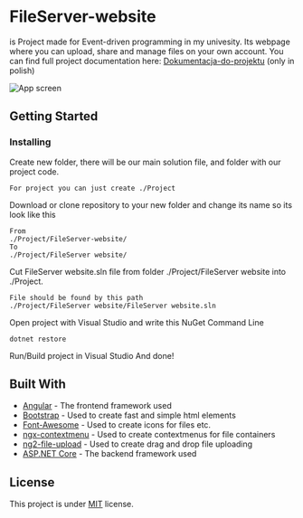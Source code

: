 # FileServer-website

is Project made for Event-driven programming in my univesity. Its webpage where you can upload, share and manage files on your own account. You can find full project documentation here: [Dokumentacja-do-projektu](https://drive.google.com/open?id=1uNlhWbRuy907aaJW28uYC5jnoFXWaph2) (only in polish)

![App screen](https://i.ibb.co/dDtJGnr/1-shadow.png)

## Getting Started

### Installing

Create new folder, there will be our main solution file, and folder with our project code.
```
For project you can just create ./Project 
```

Download or clone repository to your new folder and change its name so its look like this
```
From
./Project/FileServer-website/
To
./Project/FileServer website/
```

Cut FileServer website.sln file from folder ./Project/FileServer website into ./Project.
```
File should be found by this path
./Project/FileServer website/FileServer website.sln
```

Open project with Visual Studio and write this NuGet Command Line
```
dotnet restore
```

Run/Build project in Visual Studio
And done!

## Built With

* [Angular](https://angular.io/docs) - The frontend framework used
* [Bootstrap](https://getbootstrap.com/) - Used to create fast and simple html elements
* [Font-Awesome](https://origin.fontawesome.com/) - Used to create icons for files etc.
* [ngx-contextmenu](https://www.npmjs.com/package/ngx-contextmenu) - Used to create contextmenus for file containers
* [ng2-file-upload](https://github.com/valor-software/ng2-file-upload) - Used to create drag and drop file uploading
* [ASP.NET Core](https://docs.microsoft.com/pl-pl/aspnet/core/?view=aspnetcore-2.2) - The backend framework used

## License
This project is under [MIT](https://en.wikipedia.org/wiki/MIT_License) license.
